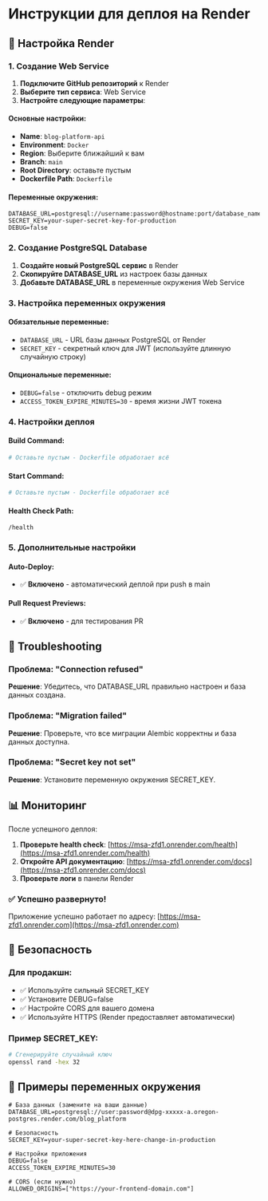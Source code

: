 # Инструкции для деплоя на Render

## 🚀 Настройка Render

### 1. Создание Web Service

1. **Подключите GitHub репозиторий** к Render
2. **Выберите тип сервиса**: Web Service
3. **Настройте следующие параметры**:

#### Основные настройки:
- **Name**: `blog-platform-api`
- **Environment**: `Docker`
- **Region**: Выберите ближайший к вам
- **Branch**: `main`
- **Root Directory**: оставьте пустым
- **Dockerfile Path**: `Dockerfile`

#### Переменные окружения:
```env
DATABASE_URL=postgresql://username:password@hostname:port/database_name
SECRET_KEY=your-super-secret-key-for-production
DEBUG=false
```

### 2. Создание PostgreSQL Database

1. **Создайте новый PostgreSQL сервис** в Render
2. **Скопируйте DATABASE_URL** из настроек базы данных
3. **Добавьте DATABASE_URL** в переменные окружения Web Service

### 3. Настройка переменных окружения

#### Обязательные переменные:
- `DATABASE_URL` - URL базы данных PostgreSQL от Render
- `SECRET_KEY` - секретный ключ для JWT (используйте длинную случайную строку)

#### Опциональные переменные:
- `DEBUG=false` - отключить debug режим
- `ACCESS_TOKEN_EXPIRE_MINUTES=30` - время жизни JWT токена

### 4. Настройки деплоя

#### Build Command:
```bash
# Оставьте пустым - Dockerfile обработает всё
```

#### Start Command:
```bash
# Оставьте пустым - Dockerfile обработает всё
```

#### Health Check Path:
```
/health
```

### 5. Дополнительные настройки

#### Auto-Deploy:
- ✅ **Включено** - автоматический деплой при push в main

#### Pull Request Previews:
- ✅ **Включено** - для тестирования PR

## 🔧 Troubleshooting

### Проблема: "Connection refused"
**Решение**: Убедитесь, что DATABASE_URL правильно настроен и база данных создана.

### Проблема: "Migration failed"
**Решение**: Проверьте, что все миграции Alembic корректны и база данных доступна.

### Проблема: "Secret key not set"
**Решение**: Установите переменную окружения SECRET_KEY.

## 📊 Мониторинг

После успешного деплоя:

1. **Проверьте health check**: [https://msa-zfd1.onrender.com/health](https://msa-zfd1.onrender.com/health)
2. **Откройте API документацию**: [https://msa-zfd1.onrender.com/docs](https://msa-zfd1.onrender.com/docs)
3. **Проверьте логи** в панели Render

### ✅ Успешно развернуто!

Приложение успешно работает по адресу: [https://msa-zfd1.onrender.com](https://msa-zfd1.onrender.com)

## 🔐 Безопасность

### Для продакшн:
- ✅ Используйте сильный SECRET_KEY
- ✅ Установите DEBUG=false
- ✅ Настройте CORS для вашего домена
- ✅ Используйте HTTPS (Render предоставляет автоматически)

### Пример SECRET_KEY:
```bash
# Сгенерируйте случайный ключ
openssl rand -hex 32
```

## 📝 Примеры переменных окружения

```env
# База данных (замените на ваши данные)
DATABASE_URL=postgresql://user:password@dpg-xxxxx-a.oregon-postgres.render.com/blog_platform

# Безопасность
SECRET_KEY=your-super-secret-key-here-change-in-production

# Настройки приложения
DEBUG=false
ACCESS_TOKEN_EXPIRE_MINUTES=30

# CORS (если нужно)
ALLOWED_ORIGINS=["https://your-frontend-domain.com"]
```
